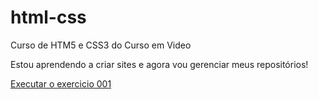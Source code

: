 # html-css
Curso de HTM5 e CSS3 do Curso em Video 

Estou aprendendo a criar sites e agora vou gerenciar meus repositórios!

<a href="https://daniel-portugal.github.io/html-css/exercicios/ex001/index.html">Executar o exercicio 001</a>